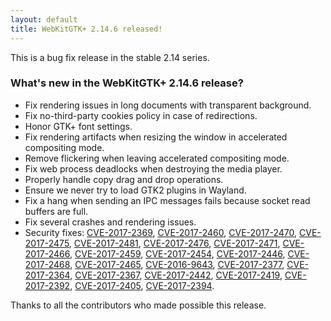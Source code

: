```yaml
---
layout: default
title: WebKitGTK+ 2.14.6 released!
---
```


This is a bug fix release in the stable 2.14 series.

### What's new in the WebKitGTK+ 2.14.6 release?

 - Fix rendering issues in long documents with transparent background.
 - Fix no-third-party cookies policy in case of redirections.
 - Honor GTK+ font settings.
 - Fix rendering artifacts when resizing the window in accelerated compositing mode.
 - Remove flickering when leaving accelerated compositing mode.
 - Fix web process deadlocks when destroying the media player.
 - Properly handle copy drag and drop operations.
 - Ensure we never try to load GTK2 plugins in Wayland.
 - Fix a hang when sending an IPC messages fails because socket read buffers are full.
 - Fix several crashes and rendering issues.
 - Security fixes: [CVE-2017-2369](https://cve.mitre.org/cgi-bin/cvename.cgi?name=CVE-2017-2369), [CVE-2017-2460](https://cve.mitre.org/cgi-bin/cvename.cgi?name=CVE-2017-2460), [CVE-2017-2470](https://cve.mitre.org/cgi-bin/cvename.cgi?name=CVE-2017-2470), [CVE-2017-2475](https://cve.mitre.org/cgi-bin/cvename.cgi?name=CVE-2017-2475), [CVE-2017-2481](https://cve.mitre.org/cgi-bin/cvename.cgi?name=CVE-2017-2481), [CVE-2017-2476](https://cve.mitre.org/cgi-bin/cvename.cgi?name=CVE-2017-2476),
   [CVE-2017-2471](https://cve.mitre.org/cgi-bin/cvename.cgi?name=CVE-2017-2471), [CVE-2017-2466](https://cve.mitre.org/cgi-bin/cvename.cgi?name=CVE-2017-2466), [CVE-2017-2459](https://cve.mitre.org/cgi-bin/cvename.cgi?name=CVE-2017-2459), [CVE-2017-2454](https://cve.mitre.org/cgi-bin/cvename.cgi?name=CVE-2017-2454), [CVE-2017-2446](https://cve.mitre.org/cgi-bin/cvename.cgi?name=CVE-2017-2446), [CVE-2017-2468](https://cve.mitre.org/cgi-bin/cvename.cgi?name=CVE-2017-2468), [CVE-2017-2465](https://cve.mitre.org/cgi-bin/cvename.cgi?name=CVE-2017-2465),
   [CVE-2016-9643](https://cve.mitre.org/cgi-bin/cvename.cgi?name=CVE-2016-9643), [CVE-2017-2377](https://cve.mitre.org/cgi-bin/cvename.cgi?name=CVE-2017-2377), [CVE-2017-2364](https://cve.mitre.org/cgi-bin/cvename.cgi?name=CVE-2017-2364), [CVE-2017-2367](https://cve.mitre.org/cgi-bin/cvename.cgi?name=CVE-2017-2367), [CVE-2017-2442](https://cve.mitre.org/cgi-bin/cvename.cgi?name=CVE-2017-2442), [CVE-2017-2419](https://cve.mitre.org/cgi-bin/cvename.cgi?name=CVE-2017-2419), [CVE-2017-2392](https://cve.mitre.org/cgi-bin/cvename.cgi?name=CVE-2017-2392),
   [CVE-2017-2405](https://cve.mitre.org/cgi-bin/cvename.cgi?name=CVE-2017-2405), [CVE-2017-2394](https://cve.mitre.org/cgi-bin/cvename.cgi?name=CVE-2017-2394).

Thanks to all the contributors who made possible this release.
